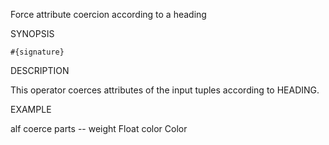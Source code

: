 
Force attribute coercion according to a heading

SYNOPSIS

    #{signature}

DESCRIPTION

This operator coerces attributes of the input tuples according to HEADING.

EXAMPLE

  alf coerce parts -- weight Float color Color

